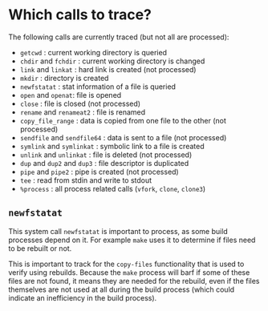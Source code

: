 # Which calls to trace?

The following calls are currently traced (but not all are processed):

* `getcwd` : current working directory is queried
* `chdir` and `fchdir` : current working directory is changed
* `link` and `linkat` : hard link is created (not processed)
* `mkdir` : directory is created
* `newfstatat` : stat information of a file is queried
* `open` and `openat`: file is opened
* `close` : file is closed (not processed)
* `rename` and `renameat2` : file is renamed
* `copy_file_range` : data is copied from one file to the other (not processed)
* `sendfile` and `sendfile64` : data is sent to a file (not processed)
* `symlink` and `symlinkat` : symbolic link to a file is created
* `unlink` and `unlinkat` : file is deleted (not processed)
* `dup` and `dup2` and `dup3` : file descriptor is duplicated
* `pipe` and `pipe2` : pipe is created (not processed)
* `tee` : read from stdin and write to stdout
* `%process` : all process related calls (`vfork`, `clone`, `clone3`)

## `newfstatat`

This system call `newfstatat` is important to process, as some build processes
depend on it. For example `make` uses it to determine if files need to be
rebuilt or not.

This is important to track for the `copy-files` functionality that is used to
verify using rebuilds. Because the `make` process will barf if some of these
files are not found, it means they are needed for the rebuild, even if the
files themselves are not used at all during the build process (which could
indicate an inefficiency in the build process).
